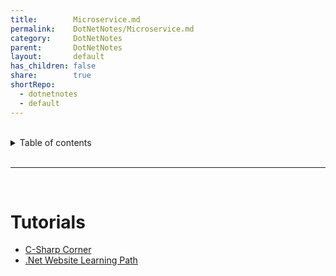 ```yaml
---  
title:        Microservice.md  
permalink:    DotNetNotes/Microservice.md  
category:     DotNetNotes  
parent:       DotNetNotes  
layout:       default  
has_children: false  
share:        true  
shortRepo:  
  - dotnetnotes  
  - default  
---  
```

  
  
<br/>  
  
<details markdown="block">  
<summary>  
Table of contents  
</summary>  
{: .text-delta }  
1. TOC  
{:toc}  
</details>  
  
<br/>  
  
***  
  
<br/>  
  
# Tutorials  
  
- [C-Sharp Corner](https://www.c-sharpcorner.com/article/microservice-using-asp-net-core/)  
- [.Net Website Learning Path](https://learn.microsoft.com/en-us/training/paths/create-microservices-with-dotnet/)